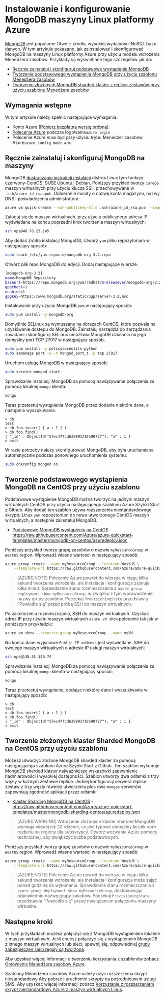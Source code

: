 <properties
   pageTitle="Instalowanie MongoDB na maszyny Linux | Microsoft Azure"
   description="Dowiedz się, jak zainstalować i skonfigurować MongoDB na komputerze wirtualnych Linux platformy Azure przy użyciu modelu wdrożenia Menedżera zasobów."
   services="virtual-machines-linux"
   documentationCenter=""
   authors="iainfoulds"
   manager="timlt"
   editor=""/>

<tags
   ms.service="virtual-machines-linux"
   ms.devlang="na"
   ms.topic="article"
   ms.tgt_pltfrm="vm-linux"
   ms.workload="infrastructure"
   ms.date="09/29/2016"
   ms.author="iainfou"/>

# <a name="install-and-configure-mongodb-on-a-linux-vm-in-azure"></a>Instalowanie i konfigurowanie MongoDB maszyny Linux platformy Azure
[MongoDB](http://www.mongodb.org) jest popularne Otwórz źródło, wysokiej wydajności NoSQL bazy danych. W tym artykule pokazano, jak zainstalować i skonfigurować MongoDB na maszyny Linux platformy Azure przy użyciu modelu wdrożenia Menedżera zasobów. Przykłady są wyświetlane tego szczegółów jak do:

- [Ręcznie zainstaluj i skonfiguruj podstawowe wystąpienie MongoDB](#manually-install-and-configure-mongodb-on-a-vm)
- [Tworzenie podstawowego wystąpienia MongoDB przy użyciu szablonu Menedżera zasobów](#create-basic-mongodb-instance-on-centos-using-a-template)
- [Tworzenie złożonych MongoDB sharded klaster z replice zestawów przy użyciu szablonu Menedżera zasobów](#create-a-complex-mongodb-sharded-cluster-on-centos-using-a-template)


## <a name="prerequisites"></a>Wymagania wstępne
W tym artykule należy spełnić następujące wymagania:

- Konto Azure ([Pobierz bezpłatną wersję próbną](https://azure.microsoft.com/pricing/free-trial/)).
- [Polecenie Azure](../xplat-cli-install.md) podczas logowania`azure login`
- Polecenie Azure *musi być* przy użyciu trybu Menedżer zasobów Azure`azure config mode arm`


## <a name="manually-install-and-configure-mongodb-on-a-vm"></a>Ręcznie zainstaluj i skonfiguruj MongoDB na maszyny
MongoDB [dostarczanie instrukcji instalacji](https://docs.mongodb.com/manual/administration/install-on-linux/) distros Linux tym funkcję czerwony-CentOS, SUSE Ubuntu i Debian. Poniższy przykład tworzy `CoreOS` maszyn wirtualnych przy użyciu klucza SSH przechowywane w `.ssh/azure_id_rsa.pub`. Odbieranie monity o nazwę konta magazynu, nazwy DNS i poświadczenia administratora:

```bash
azure vm quick-create --ssh-publickey-file .ssh/azure_id_rsa.pub --image-urn CentOS
```

Zaloguj się do maszyn wirtualnych, przy użyciu publicznego adresu IP wyświetlane na końcu poprzedni krok tworzenia maszyn wirtualnych:

```bash
ssh ops@40.78.23.145
```

Aby dodać źródła instalacji MongoDB, Utwórz `yum` pliku repozytorium w następujący sposób:

```bash
sudo touch /etc/yum.repos.d/mongodb-org-3.2.repo
```

Otwórz plik repo MongoDB do edycji. Dodaj następujące wiersze:

```bash
[mongodb-org-3.2]
name=MongoDB Repository
baseurl=https://repo.mongodb.org/yum/redhat/$releasever/mongodb-org/3.2/x86_64/
gpgcheck=1
enabled=1
gpgkey=https://www.mongodb.org/static/pgp/server-3.2.asc
```

Instalowanie przy użyciu MongoDB `yum` w następujący sposób:

```bash
sudo yum install -y mongodb-org
```

Domyślnie SELinux są wymuszane na obrazach CentOS, które pozwala na uzyskiwanie dostępu do MongoDB. Zainstaluj narzędzia do zarządzania zasadami i skonfiguruj SELinux umożliwia MongoDB działania na jego domyślny port TCP 27017 w następujący sposób. 

```bash
sudo yum install -y policycoreutils-python
sudo semanage port -a -t mongod_port_t -p tcp 27017
```

Uruchom usługę MongoDB w następujący sposób:

```bash
sudo service mongod start
```

Sprawdzanie instalacji MongoDB za pomocą nawiązywanie połączenia za pomocą lokalnej `mongo` klienta:

```bash
mongo
```

Teraz przetestuj wystąpienia MongoDB przez dodanie niektóre dane, a następnie wyszukiwania:

```
> db
test
> db.foo.insert( { a : 1 } )  
> db.foo.find()  
{ "_id" : ObjectId("57ec477cd639891710b90727"), "a" : 1 }
> exit
```

W razie potrzeby należy skonfigurować MongoDB, aby była uruchamiana automatycznie podczas ponownego uruchomienia systemu:

```bash
sudo chkconfig mongod on
```


## <a name="create-basic-mongodb-instance-on-centos-using-a-template"></a>Tworzenie podstawowego wystąpienia MongoDB na CentOS przy użyciu szablonu
Podstawowe wystąpienie MongoDB można tworzyć na jednym maszyn wirtualnych CentOS przy użyciu następującego szablonu Azure Szybki Start z Github. Aby dodać ten szablon używa rozszerzenia niestandardowego skryptu Linux `yum` repozytorium do nowo utworzonego CentOS maszyn wirtualnych, a następnie zainstaluj MongoDB.

- [Podstawowe MongoDB wystąpieniu na CentOS](https://github.com/Azure/azure-quickstart-templates/tree/master/mongodb-on-centos) - https://raw.githubusercontent.com/Azure/azure-quickstart-templates/master/mongodb-on-centos/azuredeploy.json

Poniższy przykład tworzy grupę zasobów o nazwie `myResourceGroup` w `WestUS` region. Wprowadź własne wartości w następujący sposób:

```bash
azure group create --name myResourceGroup --location WestUS \
    --template-uri https://raw.githubusercontent.com/Azure/azure-quickstart-templates/master/mongodb-on-centos/azuredeploy.json
```

> [AZURE.NOTE] Polecenie Azure powrót do wiersza w ciągu kilku sekund tworzenia wdrożenia, ale instalacja i konfiguracja zajmuje kilka minut. Sprawdzanie stanu rozmieszczania z `azure group deployment show myResourceGroup`, w związku z tym wprowadzenie nazwy grupy zasobów. Poczekaj `ProvisioningState` przedstawia "Powiodło się" przed próbą SSH do maszyn wirtualnych.

Po zakończeniu rozmieszczania, SSH do maszyn wirtualnych. Uzyskać adres IP przy użyciu maszyn wirtualnych `azure vm show` polecenie tak jak w poniższym przykładzie:

```bash
azure vm show --resource-group myResourceGroup --name myVM
```

Na końcu dane wyjściowe `Public IP address` jest wyświetlane. SSH do swojego maszyn wirtualnych o adresie IP usługi maszyn wirtualnych:

```bash
ssh ops@138.91.149.74
```

Sprawdzanie instalacji MongoDB za pomocą nawiązywanie połączenia za pomocą lokalnej `mongo` klienta w następujący sposób:

```bash
mongo
```

Teraz przetestuj wystąpienie, dodając niektóre dane i wyszukiwanie w następujący sposób:

```
> db
test
> db.foo.insert( { a : 1 } )  
> db.foo.find()  
{ "_id" : ObjectId("57ec477cd639891710b90727"), "a" : 1 }
> exit
```


## <a name="create-a-complex-mongodb-sharded-cluster-on-centos-using-a-template"></a>Tworzenie złożonych klaster Sharded MongoDB na CentOS przy użyciu szablonu
Możesz utworzyć złożone MongoDB sharded klaster za pomocą następującego szablonu Azure Szybki Start z Github. Ten szablon wykonuje [MongoDB sharded klaster najważniejsze wskazówki](https://docs.mongodb.com/manual/core/sharded-cluster-components/) zapewnienie nadmiarowości i wysokiej dostępności. Szablon utworzy dwa odłamki z trzy węzły w każdym zestawie replice. Jednej konfiguracji serwera replice zestaw z trzy węzły również utworzeniu plus dwa `mongos` serwerów zapewniają zgodność aplikacji przez odłamki.

- [Klaster Sharding MongoDB na CentOS](https://github.com/Azure/azure-quickstart-templates/tree/master/mongodb-sharding-centos) - https://raw.githubusercontent.com/Azure/azure-quickstart-templates/master/mongodb-sharding-centos/azuredeploy.json

> [AZURE.WARNING] Wdrażanie złożonych klaster sharded MongoDB wymaga więcej niż 20 rdzenie, co jest typowe domyślny licznik core rozbiciu na regiony dla subskrypcji. Otwórz wezwanie Azure pomocy technicznej, aby zwiększyć liczba podstawowych.

Poniższy przykład tworzy grupę zasobów o nazwie `myResourceGroup` w `WestUS` region. Wprowadź własne wartości w następujący sposób:

```bash
azure group create --name myResourceGroup --location WestUS \
    --template-uri https://raw.githubusercontent.com/Azure/azure-quickstart-templates/master/mongodb-sharding-centos/azuredeploy.json
```

> [AZURE.NOTE] Polecenie Azure powrót do wiersza w ciągu kilku sekund tworzenia wdrożenia, ale instalacja i konfiguracja może zająć ponad godzinę do wykonania. Sprawdzanie stanu rozmieszczania z `azure group deployment show myResourceGroup`, dostosowując odpowiednio nazwę grupy zasobów. Poczekaj `ProvisioningState` przedstawia "Powiodło się" przed nawiązaniem połączenia maszyny wirtualne.


## <a name="next-steps"></a>Następne kroki
W tych przykładach możesz połączyć się z MongoDB wystąpieniem lokalnie z maszyn wirtualnych. Jeśli chcesz połączyć się z wystąpieniem MongoDB z innego maszyn wirtualnych lub sieci, upewnij się, odpowiedniej [grupy zabezpieczeń sieci reguły są tworzone](virtual-machines-linux-nsg-quickstart.md).

Aby uzyskać więcej informacji o tworzeniu korzystania z szablonów zobacz [Omówienie Menedżera zasobów Azure](../azure-resource-manager/resource-group-overview.md).

Szablony Menedżera zasobów Azure należy użyć rozszerzenia skrypt niestandardowy Aby pobrać i uruchomić skrypty na pośrednictwem usługi SMS. Aby uzyskać więcej informacji zobacz [Korzystanie z rozszerzeniem skrypt niestandardowy Azure z maszyn wirtualnych Linux](virtual-machines-linux-extensions-customscript.md).